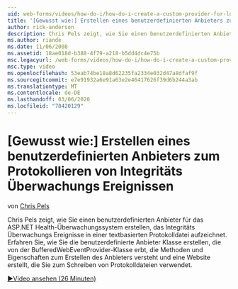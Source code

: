 ```yaml
---
uid: web-forms/videos/how-do-i/how-do-i-create-a-custom-provider-for-logging-health-monitoring-events
title: '[Gewusst wie:] Erstellen eines benutzerdefinierten Anbieters zum Protokollieren von Integritäts Überwachungs Ereignissen | Microsoft-Dokumentation'
author: rick-anderson
description: Chris Pels zeigt, wie Sie einen benutzerdefinierten Anbieter für das ASP.NET Health-Überwachungssystem erstellen, das Integritäts Überwachungs Ereignisse in einer textbasierten Protokolldatei aufzeichnet. Le...
ms.author: riande
ms.date: 11/06/2008
ms.assetid: 18ae018d-b388-4f79-a218-b5dd4dc4e75b
msc.legacyurl: /web-forms/videos/how-do-i/how-do-i-create-a-custom-provider-for-logging-health-monitoring-events
msc.type: video
ms.openlocfilehash: 53eab74be18a8d62235fa2334e032d47a8dfaf9f
ms.sourcegitcommit: e7e91932a6e91a63e2e46417626f39d6b244a3ab
ms.translationtype: MT
ms.contentlocale: de-DE
ms.lasthandoff: 03/06/2020
ms.locfileid: "78420129"
---
```

# <a name="how-do-i-create-a-custom-provider-for-logging-health-monitoring-events"></a>[Gewusst wie:] Erstellen eines benutzerdefinierten Anbieters zum Protokollieren von Integritäts Überwachungs Ereignissen

von [Chris Pels](https://twitter.com/chrispels)

Chris Pels zeigt, wie Sie einen benutzerdefinierten Anbieter für das ASP.NET Health-Überwachungssystem erstellen, das Integritäts Überwachungs Ereignisse in einer textbasierten Protokolldatei aufzeichnet. Erfahren Sie, wie Sie die benutzerdefinierte Anbieter Klasse erstellen, die von der BufferedWebEventProvider-Klasse erbt, die Methoden und Eigenschaften zum Erstellen des Anbieters versteht und eine Website erstellt, die Sie zum Schreiben von Protokolldateien verwendet.

[&#9654;Video ansehen (26 Minuten)](https://channel9.msdn.com/Blogs/ASP-NET-Site-Videos/how-do-i-create-a-custom-provider-for-logging-health-monitoring-events)
